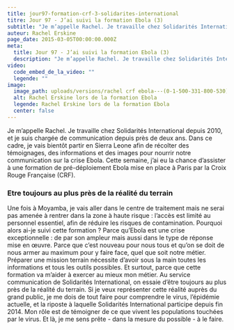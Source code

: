 ```yaml
---
title: jour97-formation-crf-3-solidarites-international
titre: Jour 97 - J’ai suivi la formation Ebola (3)
subtitle: "Je m’appelle Rachel. Je travaille chez Solidarités International depuis 2010, et je suis chargée de communication depuis près de deux ans. Dans ce cadre, je vais bientôt partir en Sierra Leone..."
auteur: Rachel Erskine
page_date: 2015-03-05T00:00:00.000Z
meta:
  title: Jour 97 - J’ai suivi la formation Ebola (3)
  description: "Je m’appelle Rachel. Je travaille chez Solidarités International depuis 2010, et je suis chargée de communication depuis près de deux ans."
video:
  code_embed_de_la_video: ""
  legende: ""
image:
  image_path: uploads/versions/rachel crf ebola---(0-1-500-331-800-530)---.jpg
  alt: Rachel Erskine lors de la formation Ebola
  legende: Rachel Erskine lors de la formation Ebola
  center: false
---
```

Je m’appelle Rachel. Je travaille chez Solidarit&eacute;s International depuis 2010, et je suis charg&eacute;e de communication depuis pr&egrave;s de deux ans. Dans ce cadre, je vais bient&ocirc;t partir en Sierra Leone afin de r&eacute;colter des t&eacute;moignages, des informations et des images pour nourrir notre communication sur la crise Ebola. Cette semaine, j’ai eu la chance d’assister &agrave; une formation de pr&eacute;-d&eacute;ploiement Ebola mise en place &agrave; Paris par la Croix Rouge Fran&ccedil;aise (CRF).

### Etre toujours au plus pr&egrave;s de la r&eacute;alit&eacute; du terrain

Une fois &agrave; Moyamba, je vais aller dans le centre de traitement mais ne serai pas amen&eacute;e &agrave; rentrer dans la zone &agrave; haute risque : l’acc&egrave;s est limit&eacute; au personnel essentiel, afin de r&eacute;duire les risques de contamination. Pourquoi alors ai-je suivi cette formation ? Parce qu’Ebola est une crise exceptionnelle : de par son ampleur mais aussi dans le type de r&eacute;ponse mise en œuvre. Parce que c’est nouveau pour nous tous et qu’on se doit de nous armer au maximum pour y faire face, quel que soit notre m&eacute;tier. Pr&eacute;parer une mission terrain n&eacute;cessite d’avoir sous la main toutes les informations et tous les outils possibles. Et surtout, parce que cette formation va m’aider &agrave; exercer au mieux mon m&eacute;tier. Au service communication de Solidarit&eacute;s International, on essaie d’&ecirc;tre toujours au plus pr&egrave;s de la r&eacute;alit&eacute; du terrain. Si je veux repr&eacute;senter cette r&eacute;alit&eacute; aupr&egrave;s du grand public, je me dois de tout faire pour comprendre le virus, l’&eacute;pid&eacute;mie actuelle, et la riposte &agrave; laquelle Solidarit&eacute;s International participe depuis fin 2014. Mon r&ocirc;le est de t&eacute;moigner de ce que vivent les populations touch&eacute;es par le virus. Et l&agrave;, je me sens pr&ecirc;te - dans la mesure du possible - &agrave; le faire.